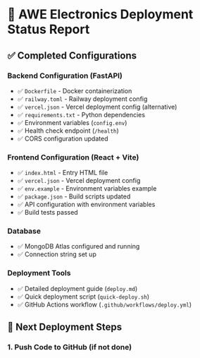 # 🚀 AWE Electronics Deployment Status Report

## ✅ Completed Configurations

### Backend Configuration (FastAPI)
- ✅ `Dockerfile` - Docker containerization
- ✅ `railway.toml` - Railway deployment config
- ✅ `vercel.json` - Vercel deployment config (alternative)
- ✅ `requirements.txt` - Python dependencies
- ✅ Environment variables (`config.env`)
- ✅ Health check endpoint (`/health`)
- ✅ CORS configuration updated

### Frontend Configuration (React + Vite)
- ✅ `index.html` - Entry HTML file
- ✅ `vercel.json` - Vercel deployment config
- ✅ `env.example` - Environment variables example
- ✅ `package.json` - Build scripts updated
- ✅ API configuration with environment variables
- ✅ Build tests passed

### Database
- ✅ MongoDB Atlas configured and running
- ✅ Connection string set up

### Deployment Tools
- ✅ Detailed deployment guide (`deploy.md`)
- ✅ Quick deployment script (`quick-deploy.sh`)
- ✅ GitHub Actions workflow (`.github/workflows/deploy.yml`)

## 🎯 Next Deployment Steps

### 1. Push Code to GitHub (if not done)
